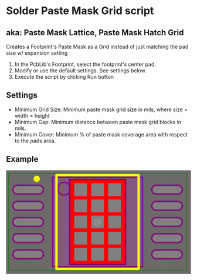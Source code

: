 # Solder Paste Mask Grid script
## aka: Paste Mask Lattice, Paste Mask Hatch Grid
Creates a Footprint's Paste Mask as a Grid instead of just matching the pad size w/ expansion setting
1. In the PcbLib's Footprint, select the footprint's center pad.
2. Modify or use the default settings. See settings below.
3. Execute the script by clicking Run button

## Settings
- Minimum Grid Size: Minimum paste mask grid size in mils, where size = width = height
- Minimum Gap: Minimum distance between paste mask grid blocks in mils.
- Minimum Cover: Minimum % of paste mask coverage area with respect to the pads area.

## Example
![Example](https://github.com/coffeenmusic/Altium_PasteMaskGrid_Creator/blob/main/example.png)